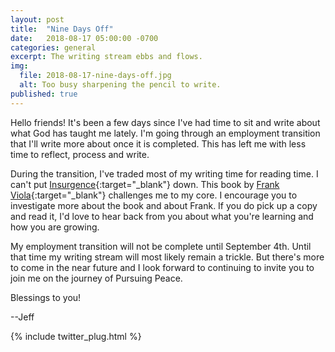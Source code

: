 ```yaml
---
layout: post
title:  "Nine Days Off"
date:   2018-08-17 05:00:00 -0700
categories: general
excerpt: The writing stream ebbs and flows.
img:
  file: 2018-08-17-nine-days-off.jpg
  alt: Too busy sharpening the pencil to write.
published: true
---
```


Hello friends! It's been a few days since I've had time to sit and write about what God has taught me lately. I'm going through an employment transition that I'll write more about once it is completed. This has left me with less time to reflect, process and write.

During the transition, I've traded most of my writing time for reading time. I can't put [Insurgence](http://insurgence.org/){:target="_blank"} down. This book by [Frank Viola](http://frankviola.org/){:target="_blank"} challenges me to my core. I encourage you to investigate more about the book and about Frank. If you do pick up a copy and read it, I'd love to hear back from you about what you're learning and how you are growing.

My employment transition will not be complete until September 4th. Until that time my writing stream will most likely remain a trickle. But there's more to come in the near future and I look forward to continuing to invite you to join me on the journey of Pursuing Peace.

Blessings to you!

--Jeff


{% include twitter_plug.html %}